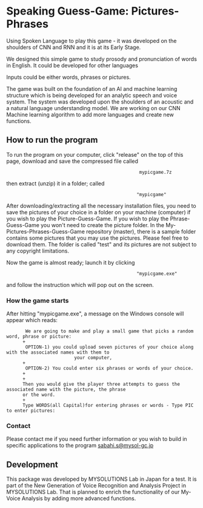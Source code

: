 # Speaking Guess-Game: Pictures-Phrases

Using Spoken Language to play this game - it was developed on the shoulders of CNN and RNN and it is at its Early Stage.

We designed this simple game to study prosody and pronunciation of words in English. It could be developed for other languages

Inputs could be either words, phrases or pictures.

The game was built on the foundation of an AI and machine learning structure which is being developed for an analytic speech and voice system. The system was developed upon the shoulders of an acoustic and a natural language understanding model. We are working on our CNN Machine learning algorithm to add more languages and create new functions.

## How to run the program
To run the program on your computer, click "release" on the top of this page, download and save the compressed file called 

                                                     mypicgame.7z
                                                      
then extract (unzip) it in a folder; called 

                                                    "mypicgame" 

After downloading/extracting all the necessary installation files, you need to save the pictures of your choice in a folder on your machine (computer) if you wish to play the Picture-Guess-Game. If you wish to play the Phrase-Guess-Game you won't need to create the picture folder. In the My-Pictures-Phrases-Guess-Game repository (master), there is a sample folder contains some pictures that you may use the pictures. Please feel free to download them. The folder is called "test" and its pictures are not subject to any copyright limitations. 

Now the game is almost ready; launch it by clicking 

                                                    "mypicgame.exe" 

and follow the instruction which will pop out on the screen. 
                                                
### How the game starts

After hitting "mypicgame.exe", a message on the Windows console will appear which reads: 

           We are going to make and play a small game that picks a random word, phrase or picture:
          +
           OPTION-1) you could upload seven pictures of your choice along with the associated names with them to 
                             your computer,
          +
           OPTION-2) You could enter six phrases or words of your choice.
          +
          +
          Then you would give the player three attempts to guess the associated name with the picture, the phrase 
          or the word.
          +
          Type WORDS(all Capital)for entering phrases or words - Type PIC to enter pictures:

### Contact

Please contact me if you need further information or you wish to build in specific applications to the program
                                                     sabahi.s@mysol-gc.jp
                                                      
## Development

This package was developed by MYSOLUTIONS Lab in Japan for a test. It is part of the New Generation of Voice Recognition and Analysis Project in MYSOLUTIONS Lab. That is planned to enrich the functionality of our My-Voice Analysis by adding more advanced functions.
